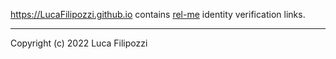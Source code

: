 https://LucaFilipozzi.github.io contains [rel-me][1] identity verification links.

---
Copyright (c) 2022 Luca Filipozzi

[1]: https://microformats.org/wiki/rel-me
